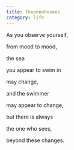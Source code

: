 ```yaml
---
title: theonewhosees
category: life
---
```


﻿As you observe yourself,  
from mood to mood,  
the sea   
you appear to swim in   
may change,  
and the swimmer  
may appear to change,  
but there is always   
the one who sees,  
beyond these changes.  
